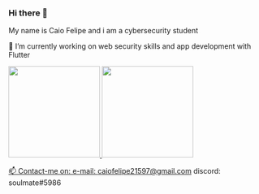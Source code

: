 ### Hi there 👋

My name is Caio Felipe and i am a cybersecurity student

🔭 I’m currently working on web security skills and app development with Flutter
 <div>
  <a href="https://github.com/wrycaio">
  <img height="180em" src="https://github-readme-stats.vercel.app/api?username=wrycaio&show_icons=true&theme=dark&include_all_commits=true&count_private=true"/>
  <img height="180em" src="https://github-readme-stats.vercel.app/api/top-langs/?username=wrycaio&layout=compact&langs_count=7&theme=dark"/>
</div>


📫 Contact-me on:
e-mail: caiofelipe21597@gmail.com
discord: soulmate#5986


<!--
**caiofelipedev/caiofelipedev** is a ✨ _special_ ✨ repository because its `README.md` (this file) appears on your GitHub profile.

Here are some ideas to get you started:

- 🔭 I’m currently working on ...
- 🌱 I’m currently learning ...
- 👯 I’m looking to collaborate on ...
- 🤔 I’m looking for help with ...
- 💬 Ask me about ...
- 📫 How to reach me: ...
- 😄 Pronouns: ...
- ⚡ Fun fact: ...
-->
